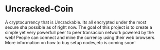 # Uncracked-Coin
A cryptocurrency that is Uncrackable. Its all encrypted under the most secure sha possible as of right now. The goal of this project is to create a simple yet very powerfull peer to peer transacion network powered by the web! People can connect and mine the currency using their web browsers. More information on how to buy setup nodes,etc is coming soon!
